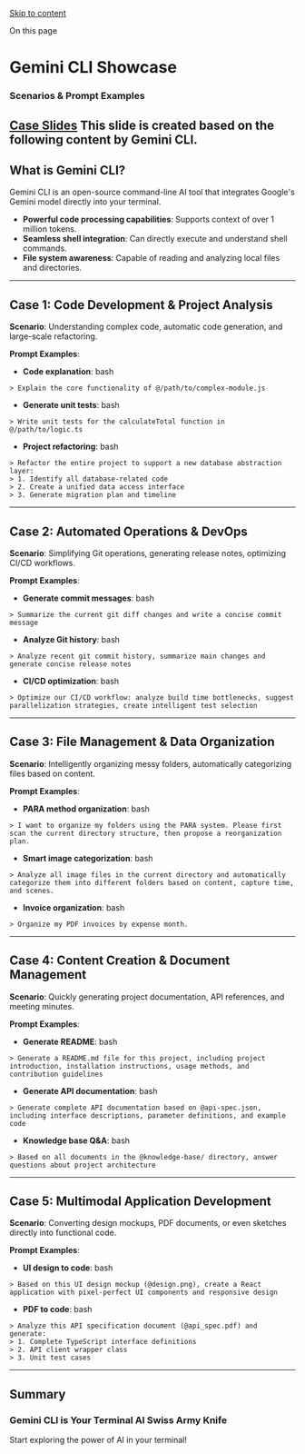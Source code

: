 [Skip to content](https://gemini-cli.xyz/docs/en/showcase#VPContent)

On this page

# Gemini CLI Showcase [​](https://gemini-cli.xyz/docs/en/showcase\#gemini-cli-showcase)

### Scenarios & Prompt Examples [​](https://gemini-cli.xyz/docs/en/showcase\#scenarios-prompt-examples)

## [Case Slides](https://deepbolt.xyz/share/v3/9VFzM) This slide is created based on the following content by Gemini CLI. [​](https://gemini-cli.xyz/docs/en/showcase\#case-slidesthis-slide-is-created-based-on-the-following-content-by-gemini-cli)

## What is Gemini CLI? [​](https://gemini-cli.xyz/docs/en/showcase\#what-is-gemini-cli)

Gemini CLI is an open-source command-line AI tool that integrates Google's Gemini model directly into your terminal.

- **Powerful code processing capabilities**: Supports context of over 1 million tokens.
- **Seamless shell integration**: Can directly execute and understand shell commands.
- **File system awareness**: Capable of reading and analyzing local files and directories.

* * *

## Case 1: Code Development & Project Analysis [​](https://gemini-cli.xyz/docs/en/showcase\#case-1-code-development-project-analysis)

**Scenario**: Understanding complex code, automatic code generation, and large-scale refactoring.

**Prompt Examples**:

- **Code explanation**:
bash

```
> Explain the core functionality of @/path/to/complex-module.js
```

- **Generate unit tests**:
bash

```
> Write unit tests for the calculateTotal function in @/path/to/logic.ts
```

- **Project refactoring**:
bash

```
> Refactor the entire project to support a new database abstraction layer:
> 1. Identify all database-related code
> 2. Create a unified data access interface
> 3. Generate migration plan and timeline
```


* * *

## Case 2: Automated Operations & DevOps [​](https://gemini-cli.xyz/docs/en/showcase\#case-2-automated-operations-devops)

**Scenario**: Simplifying Git operations, generating release notes, optimizing CI/CD workflows.

**Prompt Examples**:

- **Generate commit messages**:
bash

```
> Summarize the current git diff changes and write a concise commit message
```

- **Analyze Git history**:
bash

```
> Analyze recent git commit history, summarize main changes and generate concise release notes
```

- **CI/CD optimization**:
bash

```
> Optimize our CI/CD workflow: analyze build time bottlenecks, suggest parallelization strategies, create intelligent test selection
```


* * *

## Case 3: File Management & Data Organization [​](https://gemini-cli.xyz/docs/en/showcase\#case-3-file-management-data-organization)

**Scenario**: Intelligently organizing messy folders, automatically categorizing files based on content.

**Prompt Examples**:

- **PARA method organization**:
bash

```
> I want to organize my folders using the PARA system. Please first scan the current directory structure, then propose a reorganization plan.
```

- **Smart image categorization**:
bash

```
> Analyze all image files in the current directory and automatically categorize them into different folders based on content, capture time, and scenes.
```

- **Invoice organization**:
bash

```
> Organize my PDF invoices by expense month.
```


* * *

## Case 4: Content Creation & Document Management [​](https://gemini-cli.xyz/docs/en/showcase\#case-4-content-creation-document-management)

**Scenario**: Quickly generating project documentation, API references, and meeting minutes.

**Prompt Examples**:

- **Generate README**:
bash

```
> Generate a README.md file for this project, including project introduction, installation instructions, usage methods, and contribution guidelines
```

- **Generate API documentation**:
bash

```
> Generate complete API documentation based on @api-spec.json, including interface descriptions, parameter definitions, and example code
```

- **Knowledge base Q&A**:
bash

```
> Based on all documents in the @knowledge-base/ directory, answer questions about project architecture
```


* * *

## Case 5: Multimodal Application Development [​](https://gemini-cli.xyz/docs/en/showcase\#case-5-multimodal-application-development)

**Scenario**: Converting design mockups, PDF documents, or even sketches directly into functional code.

**Prompt Examples**:

- **UI design to code**:
bash

```
> Based on this UI design mockup (@design.png), create a React application with pixel-perfect UI components and responsive design
```

- **PDF to code**:
bash

```
> Analyze this API specification document (@api_spec.pdf) and generate:
> 1. Complete TypeScript interface definitions
> 2. API client wrapper class
> 3. Unit test cases
```


* * *

## Summary [​](https://gemini-cli.xyz/docs/en/showcase\#summary)

### Gemini CLI is Your Terminal AI Swiss Army Knife [​](https://gemini-cli.xyz/docs/en/showcase\#gemini-cli-is-your-terminal-ai-swiss-army-knife)

Start exploring the power of AI in your terminal!